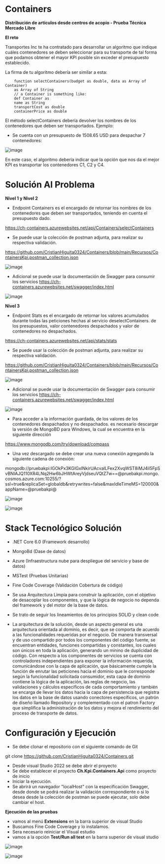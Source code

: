 # Containers

**Distribución de artículos desde centros de acopio - Prueba Técnica Mercado Libre**

**El reto** 

Transportes Inc te ha contratado para desarrollar un algoritmo que indique cuáles contenedores se deben seleccionar para su transporte de tal forma que podamos obtener el mayor KPI posible sin exceder el presupuesto establecido.

La firma de tu algoritmo debería ser similar a esta:

        function selectContainers(budget as double, data as Array of Container)
        as Array of String
        // a Container is something like:
        def Container as
        name as String
        transportCost as double
        containerPrice as double
        
El método selectContainers debería devolver los nombres de los contenedores que deben ser transportados.
Ejemplo:

- Se cuenta con un presupuesto de 1508.65 USD para despachar 7 contenedores:

![image](https://github.com/CristianHiguita0324/Containers/blob/develop/Recursos/CasoPrueba.JPG)

En este caso, el algoritmo debería indicar que la opción que nos da el mejor KPI es transportar
los contenedores C1, C2 y C4.


# Solución Al Problema
**Nivel 1 y Nivel 2**

- Endpoint Containers es el encargado de retornar los nombres de los contenedores que deben
ser transportados, teniendo en cuenta el presupuesto dado.

https://ch-containers.azurewebsites.net/api/Containers/selectContainers

- Se puede usar la colección de postman adjunta, para realizar su respectiva validación.

https://github.com/CristianHiguita0324/Containers/blob/main/Recursos/ContainersKpi.postman_collection.json

![image](https://github.com/CristianHiguita0324/Containers/blob/develop/Recursos/ObtenerContenedoresPOST.JPG)

- Adicional se puede usar la documentación de Swagger para consumir los servicios https://ch-containers.azurewebsites.net/swagger/index.html

![image](https://github.com/CristianHiguita0324/Containers/blob/develop/Recursos/Swagger%20ObtenerContenedores.JPG)

**Nivel 3** 

- Endpoint Stats es el encargado de retornar los valores acumulados durante todas las peticiones hechas al servicio deselectContainers.
de los presupuestos, valor contenedores despachados y valor de contenedores no despachados.

https://ch-containers.azurewebsites.net/api/stats/stats

- Se puede usar la colección de postman adjunta, para realizar su respectiva validación.

https://github.com/CristianHiguita0324/Containers/blob/main/Recursos/ContainersKpi.postman_collection.json

![image](https://github.com/CristianHiguita0324/Containers/blob/main/Recursos/ConsultaEstadisticasGET.JPG)

- Adicional se puede usar la documentación de Swagger para consumir los servicios https://ch-containers.azurewebsites.net/swagger/index.html
 
 ![image](https://github.com/CristianHiguita0324/Containers/blob/main/Recursos/Swagger%20ConsultaEstadisticas.JPG)
 
 
 - Para acceder a la información guardada, de los valores de los contenedores despachados y no despachados. es necesario descargar la versión de MongoBD
 para Windows, la cual se encuentra en la siguiente dirección
 
 https://www.mongodb.com/try/download/compass
 
 - Una vez descargado se debe crear una nueva conexión agregando la siguiente cadena de conexión:
 
 mongodb://pruebakpi:IGOkPx3KGIGxlNkirUAcvaILFex2XvqWST8iMJ4il5FpSvBNIAJQ110XR4LNq2Hw6bJHWtAreyVjdseuVQtZ7w==@pruebakpi.mongo.cosmos.azure.com:10255/?ssl=true&replicaSet=globaldb&retrywrites=false&maxIdleTimeMS=120000&appName=@pruebakpi@
 
![image](https://github.com/CristianHiguita0324/Containers/blob/main/Recursos/MongoConnectionString.JPG)

![image](https://github.com/CristianHiguita0324/Containers/blob/main/Recursos/MongoDocument.JPG)
 
 
 
 # Stack Tecnológico Solución
 
- .NET Core 6.0 (Framework desarrollo)
- MongoBd (Dase de datos)
- Azure (Infraestructura nube para despliegue del servicio y base de datos)
- MSTest (Pruebas Unitarias)
- Fine Code Coverage (Validación Cobertura de código)


- Se usa Arquitectura Limpia para construir la aplicación, con el objetivo de desacoplar los componentes, y que la lógica de negocio no dependa del framework y del motor de la base de datos.
- Se trato de seguir los lineamientos de los principios SOLID y clean code

- La arquitectura de la solución, desde un aspecto general es una arquitectura orientada al dominio, es decir, que se comporta de acuerdo a las funcionalidades requeridas por el negocio.
De manera transversal y de uso compartido por todos los componentes del código fuente, se encuentran entidades, funciones compartidas y constantes, los cuales son únicos en toda la aplicación, generando un minino de duplicidad de código.
Con respecto a los componentes de servicios se cuenta con controladores independientes para exponer la información requerida, comunicándose con la capa de aplicación, que básicamente cumple la función de enrutar las peticiones hacia el dominio que le corresponde según la funcionalidad solicitada consumidor, esta capa de dominio contiene la lógica de la aplicación, las reglas de negocio, las validaciones y cálculos específicos de cada comportamiento y también se encarga de llevar los datos hacia la capa de persistencia que registra los datos en la base de datos usando conectores específicos, un patrón de diseño llamado Repository y complementado con el patron Factory que simplifica la administración de los datos y mejora el rendimiento del proceso de transporte de datos.


# Configuración y Ejecución 

- Se debe clonar el repositorio con el siguiente comando de Git 

git clone https://github.com/CristianHiguita0324/Containers.git

- Desde visual Studio 2022 se debe abrir el proyecto
- Se debe establecer el proyecto **Ch.Kpi.Containers.Api** como proyecto de inicio
- Iniciar la ejecución.
- Se abrirá un navegador "localHost" con la especificación Swagger, desde donde se podrá realizar la validación correspondiente o si lo desea desde la colección de postman se puede ejecutar, solo debe cambiar el host.

**Ejecución de las pruebas**

- vamos al menú  **Extensions** en la barra superior de visual Studio
- Buscamos Fine Code Coverage y lo instalamos.
- Sera necesario reiniciar el Visual estudio
- vamos a la opción **Test/Run all test** en la barra superior de visual studio 


 ![image](https://github.com/CristianHiguita0324/Containers/blob/develop/Recursos/UnitTest.JPG)
 
 
 ![image](https://github.com/CristianHiguita0324/Containers/blob/develop/Recursos/Summary%20UnitTest.JPG)
 
 
